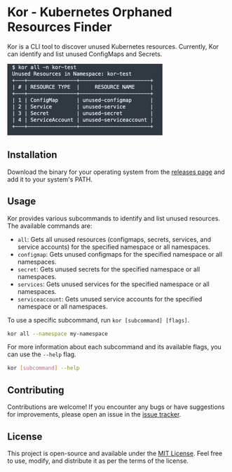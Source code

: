 # Kor - Kubernetes Orphaned Resources Finder

Kor is a CLI tool to discover unused Kubernetes resources. Currently, Kor can identify and list unused ConfigMaps and Secrets.

![Kor Screenshot](/images/screenshot.png)

## Installation

Download the binary for your operating system from the [releases page](https://github.com/yonahd/kor/releases) and add it to your system's PATH.

## Usage

Kor provides various subcommands to identify and list unused resources. The available commands are:

- `all`: Gets all unused resources (configmaps, secrets, services, and service accounts) for the specified namespace or all namespaces.
- `configmap`: Gets unused configmaps for the specified namespace or all namespaces.
- `secret`: Gets unused secrets for the specified namespace or all namespaces.
- `services`: Gets unused services for the specified namespace or all namespaces.
- `serviceaccount`: Gets unused service accounts for the specified namespace or all namespaces.

To use a specific subcommand, run `kor [subcommand] [flags]`.

```sh
kor all --namespace my-namespace
```

For more information about each subcommand and its available flags, you can use the `--help` flag.

```sh
kor [subcommand] --help
```

## Contributing

Contributions are welcome! If you encounter any bugs or have suggestions for improvements, please open an issue in the [issue tracker](https://github.com/yonahd/kor/issues).

## License

This project is open-source and available under the [MIT License](LICENSE). Feel free to use, modify, and distribute it as per the terms of the license.